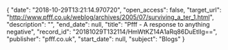 {
  "date": "2018-10-29T13:21:14.970720", 
  "open_access": false, 
  "target_url": "http://www.pfff.co.uk/weblog/archives/2005/07/surviving_a_ter_1.html", 
  "description": "", 
  "end_date": null, 
  "title": "Pfff - A response to anything negative", 
  "record_id": "20181029T132114/HmWtKZ14A1aRq86DuEtlIg==", 
  "publisher": "pfff.co.uk", 
  "start_date": null, 
  "subject": "Blogs"
}


